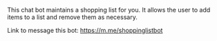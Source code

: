 This chat bot maintains a shopping list for you. It allows the user to add items to a list and remove them as necessary.

Link to message this bot: https://m.me/shoppinglistbot